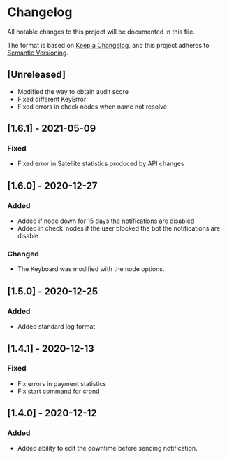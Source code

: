 # Changelog
All notable changes to this project will be documented in this file.

The format is based on [Keep a Changelog](https://keepachangelog.com/en/1.0.0/),
and this project adheres to [Semantic Versioning](https://semver.org/spec/v2.0.0.html).

## [Unreleased]
- Modified the way to obtain audit score
- Fixed different KeyError
- Fixed errors in check nodes when name not resolve

## [1.6.1] - 2021-05-09
### Fixed
- Fixed error in Satellite statistics produced by API changes

## [1.6.0] - 2020-12-27
### Added
- Added if node down for 15 days the notifications are disabled
- Added in check_nodes if the user blocked the bot the notifications are disable
    
### Changed
- The Keyboard was modified with the node options.

## [1.5.0] - 2020-12-25
### Added
- Added standard log format

## [1.4.1] - 2020-12-13
### Fixed
- Fix errors in payment statistics
- Fix start command for crond

## [1.4.0] - 2020-12-12
### Added
- Added ability to edit the downtime before sending notification.
